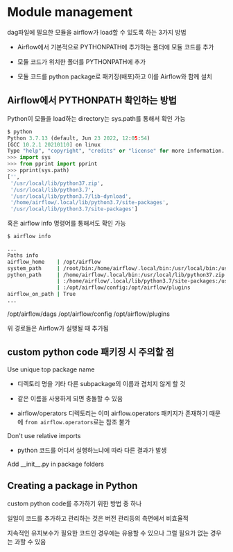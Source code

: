 # Module management

dag파일에 필요한 모듈을 airflow가 load할 수 있도록 하는 3가지 방법

- Airflow에서 기본적으로 PYTHONPATH에 추가하는 폴더에 모듈 코드를 추가

- 모듈 코드가 위치한 폴더를 PYTHONPATH에 추가

- 모듈 코드를 python package로 패키징(배포)하고 이를 Airflow와 함께 설치

## Airflow에서 PYTHONPATH 확인하는 방법

Python이 모듈을 load하는 directory는 sys.path를 통해서 확인 가능
```python
$ python
Python 3.7.13 (default, Jun 23 2022, 12:05:54) 
[GCC 10.2.1 20210110] on linux
Type "help", "copyright", "credits" or "license" for more information.
>>> import sys
>>> from pprint import pprint
>>> pprint(sys.path)
['',
 '/usr/local/lib/python37.zip',
 '/usr/local/lib/python3.7',
 '/usr/local/lib/python3.7/lib-dynload',
 '/home/airflow/.local/lib/python3.7/site-packages',
 '/usr/local/lib/python3.7/site-packages']
 ```

혹은 airflow info 명령어를 통해서도 확인 가능
```bash
$ airflow info

...
Paths info
airflow_home    | /opt/airflow
system_path     | /root/bin:/home/airflow/.local/bin:/usr/local/bin:/usr/local/sbin:/usr/local/bin:/usr/sbin:/usr/bin:/sbin:/bin
python_path     | /home/airflow/.local/bin:/usr/local/lib/python37.zip:/usr/local/lib/python3.7:/usr/local/lib/python3.7/lib-dynload
                | :/home/airflow/.local/lib/python3.7/site-packages:/usr/local/lib/python3.7/site-packages:/opt/airflow/dags
                | :/opt/airflow/config:/opt/airflow/plugins
airflow_on_path | True
...
```
/opt/airflow/dags /opt/airflow/config /opt/airflow/plugins

위 경로들은 Airflow가 실행될 때 추가됨

## custom python code 패키징 시 주의할 점

Use unique top package name

- 디렉토리 명을 기타 다른 subpackage의 이름과 겹치지 않게 할 것

- 같은 이름을 사용하게 되면 충돌할 수 있음

- airflow/operators 디렉토리는 이미 airflow.operators 패키지가 존재하기 때문에 `from airflow.operators`로는 참조 불가

Don't use relative imports

- python 코드를 어디서 실행하느냐에 따라 다른 결과가 발생

Add \_\_init\_\_.py in package folders

## Creating a package in Python

custom python code를 추가하기 위한 방법 중 하나

일일이 코드를 추가하고 관리하는 것은 버전 관리등의 측면에서 비효율적

지속적인 유지보수가 필요한 코드인 경우에는 유용할 수 있으나 그럴 필요가 없는 경우는 과할 수 있음
